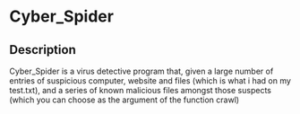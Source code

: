 # Cyber_Spider
## Description
Cyber_Spider is a virus detective program that, given a large number of entries of suspicious computer, website and files (which is what i had on my test.txt), and a series of known malicious files amongst those suspects (which you can choose as the argument of the function crawl) 
